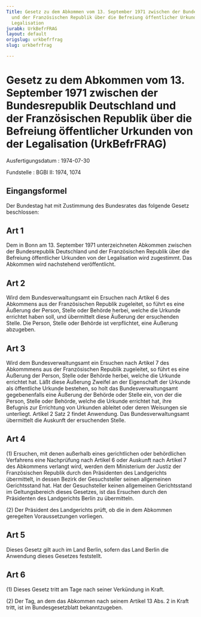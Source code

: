 ```yaml
---
Title: Gesetz zu dem Abkommen vom 13. September 1971 zwischen der Bundesrepublik Deutschland
  und der Französischen Republik über die Befreiung öffentlicher Urkunden von der
  Legalisation
jurabk: UrkBefrFRAG
layout: default
origslug: urkbefrfrag
slug: urkbefrfrag

---
```


# Gesetz zu dem Abkommen vom 13. September 1971 zwischen der Bundesrepublik Deutschland und der Französischen Republik über die Befreiung öffentlicher Urkunden von der Legalisation (UrkBefrFRAG)

Ausfertigungsdatum
:   1974-07-30

Fundstelle
:   BGBl II: 1974, 1074



## Eingangsformel

Der Bundestag hat mit Zustimmung des Bundesrates das folgende Gesetz
beschlossen:


## Art 1

Dem in Bonn am 13. September 1971 unterzeichneten Abkommen zwischen
der Bundesrepublik Deutschland und der Französischen Republik über die
Befreiung öffentlicher Urkunden von der Legalisation wird zugestimmt.
Das Abkommen wird nachstehend veröffentlicht.


## Art 2

Wird dem Bundesverwaltungsamt ein Ersuchen nach Artikel 6 des
Abkommens aus der Französischen Republik zugeleitet, so führt es eine
Äußerung der Person, Stelle oder Behörde herbei, welche die Urkunde
errichtet haben soll, und übermittelt diese Äußerung der ersuchenden
Stelle. Die Person, Stelle oder Behörde ist verpflichtet, eine
Äußerung abzugeben.


## Art 3

Wird dem Bundesverwaltungsamt ein Ersuchen nach Artikel 7 des
Abkommmens aus der Französischen Republik zugeleitet, so führt es eine
Äußerung der Person, Stelle oder Behörde herbei, welche die Urkunde
errichtet hat. Läßt diese Äußerung Zweifel an der Eigenschaft der
Urkunde als öffentliche Urkunde bestehen, so holt das
Bundesverwaltungsamt gegebenenfalls eine Äußerung der Behörde oder
Stelle ein, von der die Person, Stelle oder Behörde, welche die
Urkunde errichtet hat, ihre Befugnis zur Errichtung von Urkunden
ableitet oder deren Weisungen sie unterliegt. Artikel 2 Satz 2 findet
Anwendung. Das Bundesverwaltungsamt übermittelt die Auskunft der
ersuchenden Stelle.


## Art 4

(1) Ersuchen, mit denen außerhalb eines gerichtlichen oder
behördlichen Verfahrens eine Nachprüfung nach Artikel 6 oder Auskunft
nach Artikel 7 des Abkommens verlangt wird, werden dem Ministerium der
Justiz der Französischen Republik durch den Präsidenten des
Landgerichts übermittelt, in dessen Bezirk der Gesuchsteller seinen
allgemeinen Gerichtsstand hat. Hat der Gesuchsteller keinen
allgemeinen Gerichtsstand im Geltungsbereich dieses Gesetzes, ist das
Ersuchen durch den Präsidenten des Landgerichts Berlin zu übermitteln.

(2) Der Präsident des Landgerichts prüft, ob die in dem Abkommen
geregelten Voraussetzungen vorliegen.


## Art 5

Dieses Gesetz gilt auch im Land Berlin, sofern das Land Berlin die
Anwendung dieses Gesetzes feststellt.


## Art 6

(1) Dieses Gesetz tritt am Tage nach seiner Verkündung in Kraft.

(2) Der Tag, an dem das Abkommen nach seinem Artikel 13 Abs. 2 in
Kraft tritt, ist im Bundesgesetzblatt bekanntzugeben.

